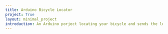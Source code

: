 ```yaml
---
title: Arduino Bicycle Locator
project: True
layout: minimal_project
introduction: An Arduino porject locating your bicycle and sends the location back to you.
---
```


